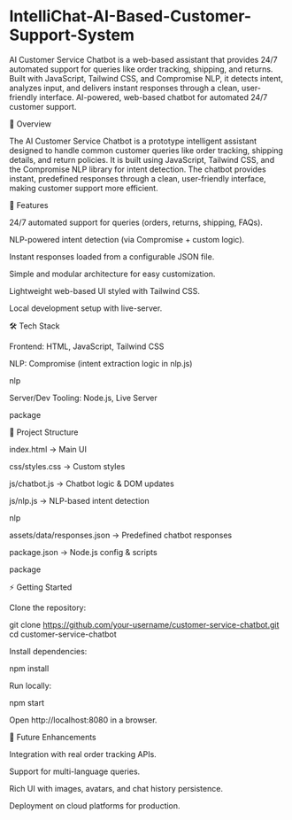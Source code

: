 # IntelliChat-AI-Based-Customer-Support-System
AI Customer Service Chatbot is a web-based assistant that provides 24/7 automated support for queries like order tracking, shipping, and returns. Built with JavaScript, Tailwind CSS, and Compromise NLP, it detects intent, analyzes input, and delivers instant responses through a clean, user-friendly interface.
AI-powered, web-based chatbot for automated 24/7 customer support.

📌 Overview

The AI Customer Service Chatbot is a prototype intelligent assistant designed to handle common customer queries like order tracking, shipping details, and return policies. It is built using JavaScript, Tailwind CSS, and the Compromise NLP library for intent detection. The chatbot provides instant, predefined responses through a clean, user-friendly interface, making customer support more efficient.

🚀 Features

24/7 automated support for queries (orders, returns, shipping, FAQs).

NLP-powered intent detection (via Compromise + custom logic).

Instant responses loaded from a configurable JSON file.

Simple and modular architecture for easy customization.

Lightweight web-based UI styled with Tailwind CSS.

Local development setup with live-server.

🛠️ Tech Stack

Frontend: HTML, JavaScript, Tailwind CSS

NLP: Compromise (intent extraction logic in nlp.js)

nlp

Server/Dev Tooling: Node.js, Live Server

package

📂 Project Structure

index.html → Main UI

css/styles.css → Custom styles

js/chatbot.js → Chatbot logic & DOM updates

js/nlp.js → NLP-based intent detection

nlp

assets/data/responses.json → Predefined chatbot responses

package.json → Node.js config & scripts

package

⚡ Getting Started

Clone the repository:

git clone https://github.com/your-username/customer-service-chatbot.git
cd customer-service-chatbot


Install dependencies:

npm install


Run locally:

npm start


Open http://localhost:8080
 in a browser.

🎯 Future Enhancements

Integration with real order tracking APIs.

Support for multi-language queries.

Rich UI with images, avatars, and chat history persistence.

Deployment on cloud platforms for production.
